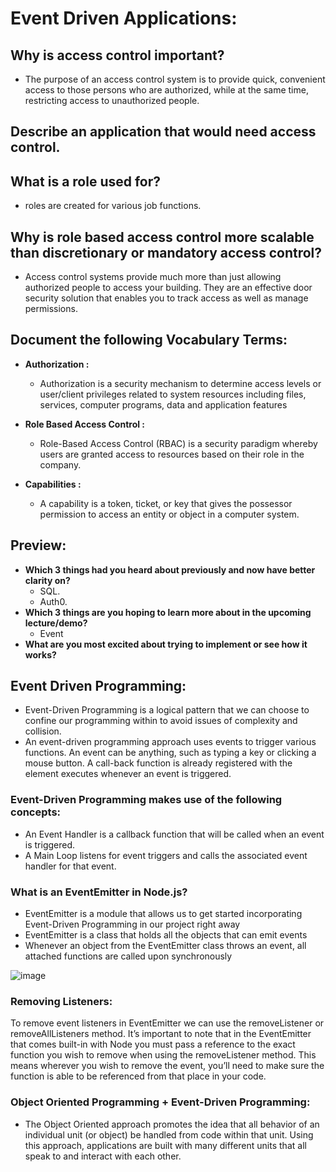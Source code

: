 # Event Driven Applications:

## Why is access control important?
- The purpose of an access control system is to provide quick, convenient access to those persons who are authorized, while at the same time, restricting access to unauthorized people.


## Describe an application that would need access control.

## What is a role used for?
-  roles are created for various job functions. 

## Why is role based access control more scalable than discretionary or mandatory access control?
- Access control systems provide much more than just allowing authorized people to access your building. They are an effective door security solution that enables you to track access as well as manage permissions.


## Document the following Vocabulary Terms:
- **Authorization :** 
  - Authorization is a security mechanism to determine access levels or user/client privileges related to system resources including files, services, computer programs, data and application features
  
- **Role Based Access Control :**
  - Role-Based Access Control (RBAC) is a security paradigm whereby users are granted access to resources based on their role in the company.

- **Capabilities :** 
  - A capability is a token, ticket, or key that gives the possessor permission to access an entity or object in a computer system.


## Preview:
- **Which 3 things had you heard about previously and now have better clarity on?**
  - SQL.
  - Auth0.
- **Which 3 things are you hoping to learn more about in the upcoming lecture/demo?**
  - Event
- **What are you most excited about trying to implement or see how it works?**


## Event Driven Programming:
- Event-Driven Programming is a logical pattern that we can choose to confine our programming within to avoid issues of complexity and collision.
- An event-driven programming approach uses events to trigger various functions. An event can be anything, such as typing a key or clicking a mouse button. A call-back function is already registered with the element executes whenever an event is triggered.


### Event-Driven Programming makes use of the following concepts:
 - An Event Handler is a callback function that will be called when an event is triggered.
 - A Main Loop listens for event triggers and calls the associated event handler for that event.


### What is an EventEmitter in Node.js?
 - EventEmitter is a module that allows us to get started incorporating Event-Driven Programming in our project right away
 - EventEmitter is a class that holds all the objects that can emit events
 - Whenever an object from the EventEmitter class throws an event, all attached functions are called upon synchronously


  ![image](https://user-images.githubusercontent.com/79833733/124988965-50ede580-e047-11eb-9a4b-222d73dda213.png)
  
### Removing Listeners:
  To remove event listeners in EventEmitter we can use the removeListener or removeAllListeners method. It’s important to note that in the EventEmitter that comes built-in with Node you must pass a reference to the exact function you wish to remove when using the removeListener method. This means wherever you wish to remove the event, you’ll need to make sure the function is able to be referenced from that place in your code.
  
  
### Object Oriented Programming + Event-Driven Programming:
  - The Object Oriented approach promotes the idea that all behavior of an individual unit (or object) be handled from code within that unit. Using this approach, applications are built with many different units that all speak to and interact with each other.
 

